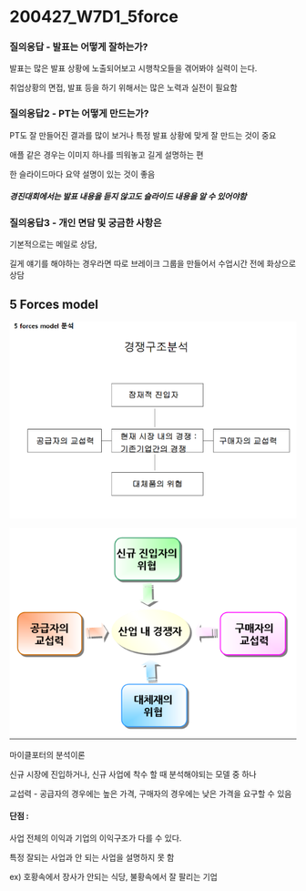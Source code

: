 # 200427_W7D1_5force





### 질의응답 - 발표는 어떻게 잘하는가?

발표는 많은 발표 상황에 노출되어보고 시행착오들을 겪어봐야 실력이 는다.





취업상황의 면접, 발표 등을 하기 위해서는 많은 노력과 실전이 필요함





### 질의응답2 - PT는 어떻게 만드는가?



PT도 잘 만들어진 결과를 많이 보거나 특정 발표 상황에 맞게 잘 만드는 것이 중요



애플 같은 경우는 이미지 하나를 띄워놓고 길게 설명하는 편



한 슬라이드마다 요약 설명이 있는 것이 좋음



##### 경진대회에서는 발표 내용을 듣지 않고도 슬라이드 내용을 알 수 있어야함





### 질의응답3 - 개인 면담 및 궁금한 사항은



기본적으로는 메일로 상담,



길게 얘기를 해야하는 경우라면 따로 브레이크 그룹을 만들어서 수업시간 전에 화상으로 상담







## 5 Forces model



![1587947923761](assets/1587947923761.png)

![1587949026077](assets/1587949026077.png)



마이클포터의 분석이론

신규 시장에 진입하거나, 신규 사업에 착수 할 때 분석해야되는 모델 중 하나



교섭력 - 공급자의 경우에는 높은 가격, 구매자의 경우에는 낮은 가격을 요구할 수 있음





#### 단점 :

사업 전체의 이익과 기업의 이익구조가 다를 수 있다.

특정 잘되는 사업과 안 되는 사업을 설명하지 못 함

ex) 호황속에서 장사가 안되는 식당, 불황속에서 잘 팔리는 기업